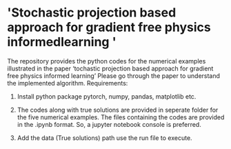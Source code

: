 # 'Stochastic projection based approach for gradient free physics informedlearning '
The repository provides the python codes for the numerical examples illustrated in the paper ‘tochastic projection based approach for gradient free physics informed
learning’
Please go through the paper to understand the implemented algorithm.
Requirements:

1. Install python package pytorch, numpy, pandas, matplotlib etc.

2. The codes along with true solutions are provided in seperate folder for the five numerical examples. The files containing the codes are provided in the .ipynb format.    So, a jupyter notebook console is preferred.  

3. Add the data (True solutions) path use the run file to execute.

